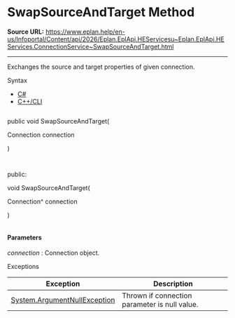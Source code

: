 # SwapSourceAndTarget Method

**Source URL:** https://www.eplan.help/en-us/Infoportal/Content/api/2026/Eplan.EplApi.HEServicesu~Eplan.EplApi.HEServices.ConnectionService~SwapSourceAndTarget.html

---

Exchanges the source and target properties of given connection.

Syntax

- [C#](#i-syntax-CS)
- [C++/CLI](#i-syntax-CPP2005)

```
```
public void SwapSourceAndTarget( 

   Connection connection

)
```
```

```
```
public:

void SwapSourceAndTarget( 

   Connection^ connection

)
```
```

#### Parameters

*connection*
:   Connection object.

Exceptions

| Exception | Description |
| --- | --- |
| [System.ArgumentNullException](#) | Thrown if connection parameter is null value. |
